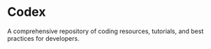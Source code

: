 # Codex
A comprehensive repository of coding resources, tutorials, and best practices for developers.
